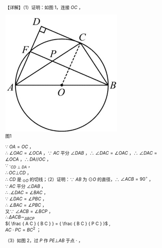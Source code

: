 【详解】（1）证明：如图 1，连接 $O C$ ，

![](<../../qs_image_DB/专题3-6__圆的综合（27类题型）（解析版）/ec8a8f630f1c0dd9a6d36f78ec62ec880ddfc62e25b8fa830cb0624480f40d68.jpg>)  
图1

∵ $O A = O C$ ，  
∴ $\angle O A C = \angle O C A$ ，∵ $A C$ 平分 $\angle D A B$ ，∴ $\angle D A C = \angle O A C$ ，∴ $\angle D A C = \angle O C A$ ，$\therefore D A / / O C$ ，  
∵ $\cdot _ { C D \perp D A }$ ，  
$\therefore O C \bot C D$ ，  
∴ $C D$ 是 $_ { \odot O }$ 的切线；（2）证明：∵ $A B$ 为 $\odot O$ 的直径，∴ $\angle A C B = 9 0 ^ { \circ }$ ，  
∵ $A C$ 平分 $\angle D A B$ ，  
∴ $. \angle D A C = \angle B A C$ ，  
∵ $\angle D A C = \angle P B C$ ，  
∴ $\angle B A C = \angle P B C$ ，  
又∵ $\angle A C B = \angle B C P$ ，  
$\therefore \Delta A C B \sim _ { \Delta B C P }$   
${ \frac { A C } { B C } } = { \frac { B C } { P C } }$ ,  
$A C \cdot P C = B C ^ { 2 }$ ；

（3）如图 2，过 $P$ 作 $P E \bot A B$ 于点 $\cdot$ ，
